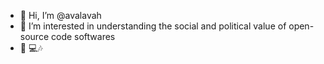 - 👋 Hi, I’m @avalavah
- 👀 I’m interested in understanding the social and political value of open-source code softwares
- 🌱 💻🎶

